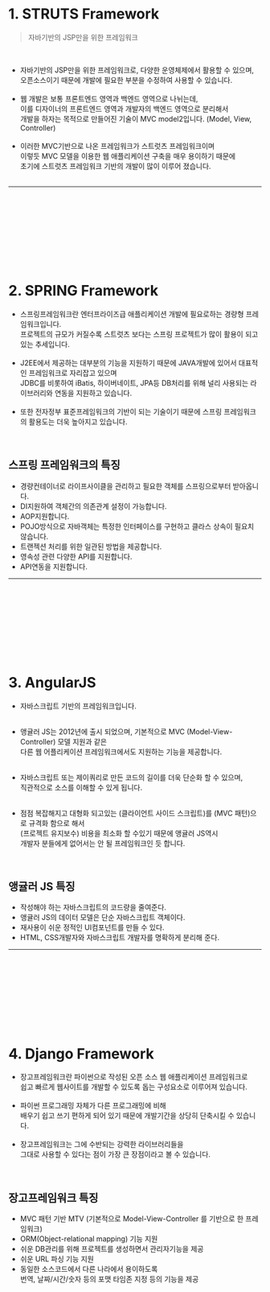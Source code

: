 # 1. STRUTS Framework
> 자바기반의 JSP만을 위한 프레임워크

<br/>

- 자바기반의 JSP만을 위한 프레임워크로, 다양한 운영체제에서 활용할 수 있으며, <br/>오픈소스이기 때문에 개발에 필요한 부분을 수정하여 사용할 수 있습니다. <br/><br/>
- 웹 개발은 보통 프론트엔드 영역과 백엔드 영역으로 나뉘는데, <br/>이를 디자이너의 프론트엔드 영역과 개발자의 백엔드 영역으로 분리해서 <br/>개발을 하자는 목적으로 만들어진 기술이 MVC model2입니다. (Model, View, Controller) <br/><br/>
- 이러한 MVC기반으로 나온 프레임워크가 스트럿츠 프레임워크이며 <br/>이렇듯 MVC 모델을 이용한 웹 애플리케이션 구축을 매우 용이하기 때문에 <br/>초기에 스트럿츠 프레임워크 기반의 개발이 많이 이루어 졌습니다.<br/><br/>

---

<br/><br/><br/><br/><br/><br/><br/><br/>

# 2. SPRING Framework
- 스프링프레임워크란 엔터프라이즈급 애플리케이션 개발에 필요로하는 경량형 프레임워크입니다. <br/>프로젝트의 규모가 커질수록 스트럿츠 보다는 스프링 프로젝트가 많이 활용이 되고 있는 추세입니다. <br/><br/>
- J2EE에서 제공하는 대부분의 기능을 지원하기 때문에 JAVA개발에 있어서 대표적인 프레임워크로 자리잡고 있으며 <br/>JDBC를 비롯하여 iBatis, 하이버네이트, JPA등 DB처리를 위해 널리 사용되는 라이브러리와 연동을 지원하고 있습니다. <br/><br/>
- 또한 전자정부 표준프레임워크의 기반이 되는 기술이기 때문에 스프링 프레임워크의 활용도는 더욱 높아지고 있습니다. 

<br/>

## 스프링 프레임워크의 특징
- 경량컨테이너로 라이프사이클을 관리하고 필요한 객체를 스프링으로부터 받아옵니다. 
- DI지원하여 객체간의 의존관계 설정이 가능합니다. 
- AOP지원합니다. 
- POJO방식으로 자바객체는 특정한 인터페이스를 구현하고 클라스 상속이 필요치 않습니다. 
- 트랜젝션 처리를 위한 일관된 방법을 제공합니다. 
- 영속성 관련 다양한 API를 지원합니다. 
- API연동을 지원합니다.

---

<br/><br/><br/><br/><br/><br/><br/><br/>

# 3. AngularJS
- 자바스크립트 기반의 프레임워크입니다. <br/><br/>

- 앵귤러 JS는 2012년에 출시 되었으며, 기본적으로 MVC (Model-View-Controller) 모델 지원과 같은 <br/>다른 웹 어플리케이션 프레임워크에서도 지원하는 기능을 제공합니다. <br/><br/>

- 자바스크립트 또는 제이쿼리로 만든 코드의 길이를 더욱 단순화 할 수 있으며, <br/>직관적으로 소스를 이해할 수 있게 됩니다. <br/><br/>

- 점점 복잡해지고 대형화 되고있는 (클라이언트 사이드 스크립트)를 (MVC 패턴)으로 규격화 함으로 해서 <br/>(프로젝트 유지보수) 비용을 최소화 할 수있기 때문에 앵귤러 JS역시 <br/>개발자 분들에게 없어서는 안 될 프레임워크인 듯 합니다. 

<br/>

## 앵귤러 JS 특징
- 작성해야 하는 자바스크립트의 코드량을 줄여준다.
- 앵귤러 JS의 데이터 모델은 단순 자바스크립트 객체이다.
- 재사용이 쉬운 정적인 UI컴포넌트를 만들 수 있다.
- HTML, CSS개발자와 자바스크립트 개발자를 명확하게 분리해 준다.

---

<br/><br/><br/><br/><br/><br/><br/><br/>

# 4. Django Framework
- 장고프레임워크란 파이썬으로 작성된 오픈 소스 웹 애플리케이션 프레임워크로 <br/>쉽고 빠르게 웹사이트를 개발할 수 있도록 돕는 구성요소로 이루어져 있습니다. <br/><br/>
- 파이썬 프로그래밍 자체가 다른 프로그래밍에 비해 <br/>배우기 쉽고 쓰기 편하게 되어 있기 때문에 개발기간을 상당히 단축시킬 수 있습니다. <br/><br/>
- 장고프레임워크는 그에 수반되는 강력한 라이브러리들을 <br/>그대로 사용할 수 있다는 점이 가장 큰 장점이라고 볼 수 있습니다.

<br/>

## 장고프레임워크 특징
- MVC 패턴 기반 MTV (기본적으로 Model-View-Controller 를 기반으로 한 프레임워크) 
- ORM(Object-relational mapping) 기능 지원
- 쉬운 DB관리를 위해 프로젝트를 생성하면서 관리자기능을 제공
- 쉬운 URL 파싱 기능 지원 
- 동일한 소스코드에서 다른 나라에서 용이하도록 <br/>번역, 날짜/시간/숫자 등의 포맷 타임존 지정 등의 기능을 제공
